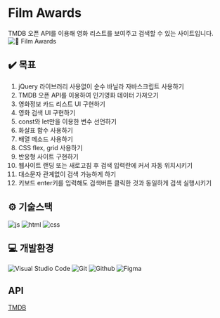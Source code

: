 # Film Awards
TMDB 오픈 API를 이용해 영화 리스트를 보여주고 검색할 수 있는 사이트입니다.
![🔗 Film Awards](https://ayoung-j.github.io/search-movies/)

## ✔️ 목표
1. jQuery 라이브러리 사용없이 순수 바닐라 자바스크립트 사용하기
2. TMDB 오픈 API를 이용하여 인기영화 데이터 가져오기
3. 영화정보 카드 리스트 UI 구현하기
4. 영화 검색 UI 구현하기
5. const와 let만을 이용한 변수 선언하기
6. 화살표 함수 사용하기
7. 배열 메소드 사용하기
8. CSS flex, grid 사용하기
9. 반응형 사이트 구현하기
10. 웹사이트 랜딩 또는 새로고침 후 검색 입력란에 커서 자동 위치시키기
11. 대소문자 관계없이 검색 가능하게 하기
12. 키보드 enter키를 입력해도 검색버튼 클릭한 것과 동일하게 검색 실행시키기

## ⚙️ 기술스택
![js](https://img.shields.io/badge/JavaScript-F7DF1E?style=for-the-badge&logo=JavaScript&logoColor=white)
![html](https://img.shields.io/badge/HTML-239120?style=for-the-badge&logo=html5&logoColor=white)
![css](https://img.shields.io/badge/CSS-239120?&style=for-the-badge&logo=css3&logoColor=white)

## 💻 개발환경
![Visual Studio Code](https://img.shields.io/badge/Visual%20Studio%20Code-007ACC?style=for-the-badge&logo=Visual%20Studio%20Code&logoColor=white)
![Git](https://img.shields.io/badge/Git-F05032?style=for-the-badge&logo=Git&logoColor=white)
![Github](https://img.shields.io/badge/GitHub-181717?style=for-the-badge&logo=GitHub&logoColor=white)
![Figma](https://img.shields.io/badge/Figma-F24E1E?style=for-the-badge&logo=figma&logoColor=white)

## API
[TMDB](https://developer.themoviedb.org/)